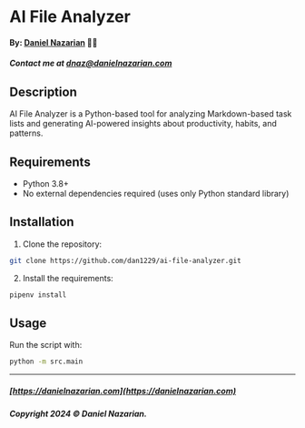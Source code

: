 # AI File Analyzer
#### By: [Daniel Nazarian](https://www.danielnazarian.com) 🐧👹
##### Contact me at <dnaz@danielnazarian.com>


## Description

AI File Analyzer is a Python-based tool for analyzing Markdown-based task lists and generating AI-powered insights about productivity, habits, and patterns.


## Requirements

- Python 3.8+
- No external dependencies required (uses only Python standard library)

## Installation

1. Clone the repository:

```bash
git clone https://github.com/dan1229/ai-file-analyzer.git
```

2. Install the requirements:

```bash
pipenv install
```

## Usage

Run the script with:

```bash
python -m src.main
```

-------------------------------------------------------
##### [https://danielnazarian.com](https://danielnazarian.com)
##### Copyright 2024 © Daniel Nazarian.
